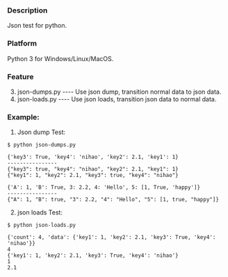 ### Description
Json test for python.

### Platform
Python 3 for Windows/Linux/MacOS.

### Feature
3. json-dumps.py    ---- Use json dump, transition normal data to json data.
4. json-loads.py    ---- Use json loads, transition json data to normal data.

### Example:
1. Json dump Test:
```console
$ python json-dumps.py

{'key3': True, 'key4': 'nihao', 'key2': 2.1, 'key1': 1}
----------------
{"key3": true, "key4": "nihao", "key2": 2.1, "key1": 1}
{"key1": 1, "key2": 2.1, "key3": true, "key4": "nihao"}

{'A': 1, 'B': True, 3: 2.2, 4: 'Hello', 5: [1, True, 'happy']}
----------------
{"A": 1, "B": true, "3": 2.2, "4": "Hello", "5": [1, true, "happy"]}
```

2. json loads Test:
```console
$ python json-loads.py

{'count': 4, 'data': {'key1': 1, 'key2': 2.1, 'key3': True, 'key4': 'nihao'}}
4
{'key1': 1, 'key2': 2.1, 'key3': True, 'key4': 'nihao'}
1
2.1
```

